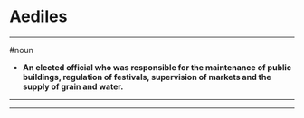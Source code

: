 # Aediles
---
#noun
- **An elected official who was responsible for the maintenance of public buildings, regulation of festivals, supervision of markets and the supply of grain and water.**
---
---

